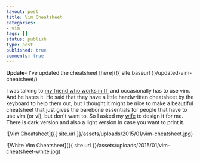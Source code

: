```yaml
---
layout: post
title: Vim Cheatsheet
categories:
- vim
tags: []
status: publish
type: post
published: true
comments: true
---
```


**Update**- I've updated the cheatsheet [here]({{ site.baseurl }}/updated-vim-cheatsheet/)

I was talking to [my friend who works in IT](https://twitter.com/JToTheRebellion) and occasionally has to use vim. And he hates it. He said that they have a little handwritten cheatsheet by the keyboard to help them out, but I thought it might be nice to make a beautiful cheatsheet that just gives the barebone essentials for people that have to use vim (or vi), but don't want to. So I asked my [wife](https://twitter.com/bec_bec1) to design it for me. There is dark version and also a light version in case you want to print it.

![Vim Cheatsheet]({{ site.url }}/assets/uploads/2015/01/vim-cheatsheet.jpg)

![White Vim Cheatsheet]({{ site.url }}/assets/uploads/2015/01/vim-cheatsheet-white.jpg)
